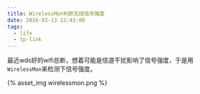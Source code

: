 ```yaml
---
title: WirelessMon判断无线信号强度
date: 2016-03-13 12:43:00
tags:
  - life
  - tp-link
---
```


最近wds好的wifi总断，想着可能是信道干扰影响了信号强度，于是用`WirelessMon`来检测下信号强度。

{% asset_img wirelessmon.png %}

<!-- more -->
